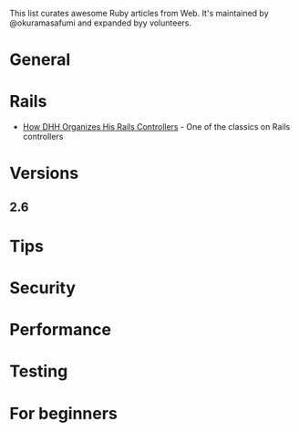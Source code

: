 This list curates awesome Ruby articles from Web. It's maintained by @okuramasafumi and expanded byy volunteers.

# General

# Rails

* [How DHH Organizes His Rails Controllers](http://jeromedalbert.com/how-dhh-organizes-his-rails-controllers/) - One of the classics on Rails controllers

# Versions

## 2.6

# Tips

# Security

# Performance

# Testing

# For beginners

